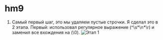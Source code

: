 # hm9
1. Самый первый шаг, это мы удаляем пустые строчки. Я сделал это в 2 этапа. 
Первый: использовал регулярное выражение (^\s*\n*\r) и заменил все вхождения на (\0).
![Этап 1]()
